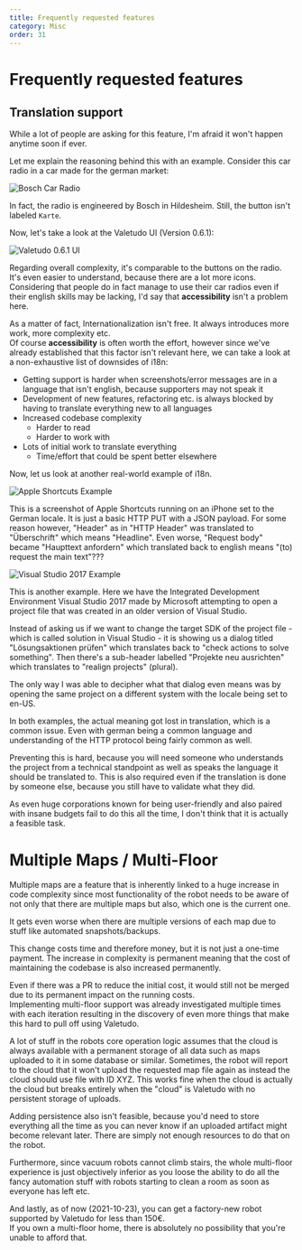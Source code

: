 ```yaml
---
title: Frequently requested features
category: Misc
order: 31
---
```

# Frequently requested features

## Translation support <a name="translation-support"></a>

While a lot of people are asking for this feature, I'm afraid it won't happen anytime soon if ever.

Let me explain the reasoning behind this with an example. Consider this car radio in a car made for the german market:

![Bosch Car Radio](./img/car_radio.jpg)

In fact, the radio is engineered by Bosch in Hildesheim. Still, the button isn't labeled `Karte`.

Now, let's take a look at the Valetudo UI (Version 0.6.1):

![Valetudo 0.6.1 UI](./img/valetudo-ui.png)

Regarding overall complexity, it's comparable to the buttons on the radio.
It's even easier to understand, because there are a lot more icons. <br/>
Considering that people do in fact manage to use their car radios even if their english skills may be lacking,
I'd say that **accessibility** isn't a problem here.


As a matter of fact, Internationalization isn't free. It always introduces more work, more complexity etc.<br/>
Of course **accessibility** is often worth the effort, however since we've already established that this factor isn't relevant here, 
we can take a look at a non-exhaustive list of downsides of i18n:

* Getting support is harder when screenshots/error messages are in a language that isn't english, because supporters may not speak it
* Development of new features, refactoring etc. is always blocked by having to translate everything new to all languages
* Increased codebase complexity
    * Harder to read
    * Harder to work with
* Lots of initial work to translate everything
    * Time/effort that could be spent better elsewhere

Now, let us look at another real-world example of i18n.

![Apple Shortcuts Example](./img/apple_shortcuts_example.png)

This is a screenshot of Apple Shortcuts running on an iPhone set to the German locale.
It is just a basic HTTP PUT with a JSON payload.
For some reason however, "Header" as in "HTTP Header" was translated to "Überschrift" which means "Headline".
Even worse, "Request body" became "Haupttext anfordern" which translated back to english means "(to) request the main text"???

![Visual Studio 2017 Example](./img/visual_studio_2017_example.png)

This is another example. Here we have the Integrated Development Environment Visual Studio 2017 made by Microsoft
attempting to open a project file that was created in an older version of Visual Studio.

Instead of asking us if we want to change the target SDK of the project file - which is called solution in Visual Studio -
it is showing us a dialog titled "Lösungsaktionen prüfen" which translates back to "check actions to solve something".
Then there's a sub-header labelled "Projekte neu ausrichten" which translates to "realign projects" (plural).

The only way I was able to decipher what that dialog even means was by opening the same project on a different system
with the locale being set to en-US.


In both examples, the actual meaning got lost in translation, which is a common issue.
Even with german being a common language and understanding of the HTTP protocol being fairly common as well.

Preventing this is hard, because you will need someone who understands the project from a technical standpoint as well as speaks the language it should be translated to.
This is also required even if the translation is done by someone else, because you still have to validate what they did.

As even huge corporations known for being user-friendly and also paired with insane budgets fail to do this all the time,
I don't think that it is actually a feasible task.

# Multiple Maps / Multi-Floor <a name="multiple-maps"></a>

Multiple maps are a feature that is inherently linked to a huge increase in code complexity since most functionality
of the robot needs to be aware of not only that there are multiple maps but also, which one is the current one.

It gets even worse when there are multiple versions of each map due to stuff like automated snapshots/backups.

This change costs time and therefore money, but it is not just a one-time payment. The increase in complexity is permanent
meaning that the cost of maintaining the codebase is also increased permanently.

Even if there was a PR to reduce the initial cost, it would still not be merged due to its permanent impact
on the running costs.<br/>
Implementing multi-floor support was already investigated multiple times with each iteration resulting in the discovery
of even more things that make this hard to pull off using Valetudo.

A lot of stuff in the robots core operation logic assumes that the cloud is always available with a permanent storage
of all data such as maps uploaded to it in some database or similar.
Sometimes, the robot will report to the cloud that it won't upload the requested map file again as instead
the cloud should use file with ID XYZ. This works fine when the cloud is actually the cloud but breaks entirely
when the "cloud" is Valetudo with no persistent storage of uploads.

Adding persistence also isn't feasible, because you'd need to store everything all the time as you can never know
if an uploaded artifact might become relevant later. There are simply not enough resources to do that on the robot.


Furthermore, since vacuum robots cannot climb stairs, the whole multi-floor experience is just objectively inferior
as you loose the ability to do all the fancy automation stuff with robots starting to clean a room as soon as everyone has left etc.


And lastly, as of now (2021-10-23), you can get a factory-new robot supported by Valetudo for less than 150€.<br/>
If you own a multi-floor home, there is absolutely no possibility that you're unable to afford that.
